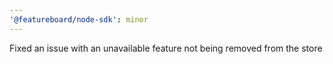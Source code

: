 ```yaml
---
'@featureboard/node-sdk': minor
---
```


Fixed an issue with an unavailable feature not being removed from the store

